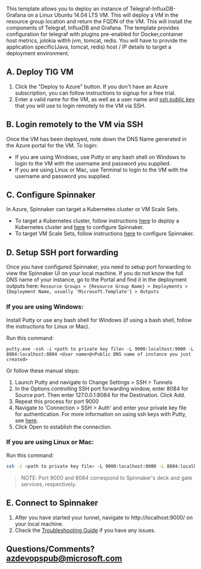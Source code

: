 

This template allows you to deploy an instance of Telegraf-InfluxDB-Grafana on a Linux Ubuntu 14.04 LTS VM. This will deploy a VM in the resource group location and return the FQDN of the VM. This will install the components of Telegraf, InfluxDB and Grafana. The template provides configuration for telegraf with plugins pre-enabled for Docker,container host metrics, jolokia withh jvm, tomcat, redis. You will have to provide the application specific(Java, tomcat, redis) host / IP details to target a deployment environment.

## A. Deploy TIG VM
1. Click the "Deploy to Azure" button. If you don't have an Azure subscription, you can follow instructions to signup for a free trial.
1. Enter a valid name for the VM, as well as a user name and [ssh public key](https://docs.microsoft.com/azure/virtual-machines/virtual-machines-linux-mac-create-ssh-keys) that you will use to login remotely to the VM via SSH.

## B. Login remotely to the VM via SSH
Once the VM has been deployed, note down the DNS Name generated in the Azure portal for the VM. To login:
- If you are using Windows, use Putty or any bash shell on Windows to login to the VM with the username and password you supplied.
- If you are using Linux or Mac, use Terminal to login to the VM with the username and password you supplied.

## C. Configure Spinnaker
In Azure, Spinnaker can target a Kubernetes cluster or VM Scale Sets.
- To target a Kubernetes cluster, follow instructions [here](https://aka.ms/azspinkubecreate) to deploy a Kubernetes cluster and [here](https://www.spinnaker.io/setup/providers/kubernetes/) to configure Spinnaker.
- To target VM Scale Sets, follow instructions [here](https://www.spinnaker.io/setup/providers/azure/) to configure Spinnaker.

## D. Setup SSH port forwarding
Once you have configured Spinnaker, you need to setup port forwarding to view the Spinnaker UI on your local machine. If you do not know the full DNS name of your instance, go to the Portal and find it in the deployment outputs here: `Resource Groups > {Resource Group Name} > Deployments > {Deployment Name, usually 'Microsoft.Template'} > Outputs`

### If you are using Windows:
Install Putty or use any bash shell for Windows (if using a bash shell, follow the instructions for Linux or Mac).

Run this command:
```
putty.exe -ssh -i <path to private key file> -L 9000:localhost:9000 -L 8084:localhost:8084 <User name>@<Public DNS name of instance you just created>
```

Or follow these manual steps:
1. Launch Putty and navigate to Change Settings > SSH > Tunnels
1. In the Options controlling SSH port forwarding window, enter 8084 for Source port. Then enter 127.0.0.1:8084 for the Destination. Click Add.
1. Repeat this process for port 9000
1. Navigate to 'Connection > SSH > Auth' and enter your private key file for authentication. For more information on using ssh keys with Putty, see [here](https://docs.microsoft.com/azure/virtual-machines/virtual-machines-linux-ssh-from-windows#create-a-private-key-for-putty).
1. Click Open to establish the connection.

### If you are using Linux or Mac:
Run this command:
```bash
ssh -i <path to private key file> -L 9000:localhost:9000 -L 8084:localhost:8084 <User name>@<Public DNS name of instance you just created>
```
> NOTE: Port 9000 and 8084 correspond to Spinnaker's deck and gate services, respectively.

## E. Connect to Spinnaker

1. After you have started your tunnel, navigate to http://localhost:9000/ on your local machine.
1. Check the [Troubleshooting Guide](http://www.spinnaker.io/docs/troubleshooting-guide) if you have any issues.

## Questions/Comments? azdevopspub@microsoft.com